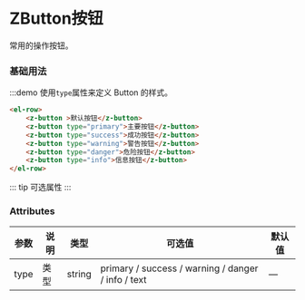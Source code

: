 # ZButton按钮
常用的操作按钮。

### 基础用法

:::demo 使用`type`属性来定义 Button 的样式。

```html
<el-row>
    <z-button >默认按钮</z-button>
    <z-button type="primary">主要按钮</z-button>
    <z-button type="success">成功按钮</z-button>
    <z-button type="warning">警告按钮</z-button>
    <z-button type="danger">危险按钮</z-button>
    <z-button type="info">信息按钮</z-button>
</el-row>
```

::: tip
可选属性
:::
### Attributes
| 参数      | 说明    | 类型      | 可选值       | 默认值   |
|---------- |-------- |---------- |-------------  |-------- |
| type     | 类型   | string    |   primary / success / warning / danger / info / text |     —    |

